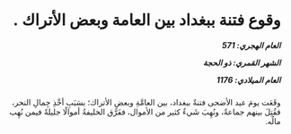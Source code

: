 <h1 dir="rtl">وقوع فتنة ببغداد بين العامة وبعض الأتراك .</h1>

<h5 dir="rtl">العام الهجري:  571

الشهر القمري: ذو الحجة

العام الميلادي: 1176</h5>

<p dir="rtl">وقَعَت يومَ عيد الأضحى فتنةٌ ببغداد، بين العامَّةِ وبعضِ الأتراك؛ بسَبَبِ أخْذِ جِمالِ النحر، فقُتِلَ بينهم جماعةٌ، ونُهِبَ شَيءٌ كثير من الأموال، ففَرَّق الخليفةُ أموالًا جليلةً فيمن نُهِب مالُه.</p></br>
